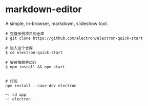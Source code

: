 # markdown-editor
A simple, in-browser, markdown, slideshow tool.

```
# 克隆示例项目的仓库
$ git clone https://github.com/electron/electron-quick-start

# 进入这个仓库
$ cd electron-quick-start

# 安装依赖并运行
$ npm install && npm start


# 打包
npm install --save-dev electron

~: cd app
~: electron .
```
